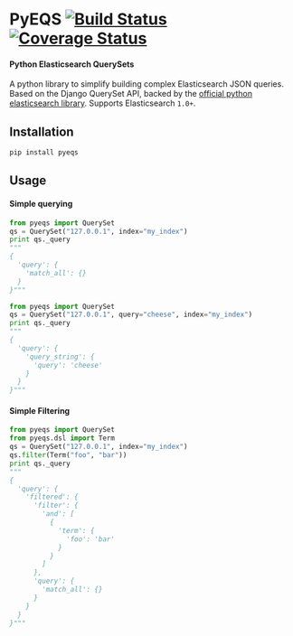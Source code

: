 # PyEQS [![Build Status](https://travis-ci.org/Yipit/pyeqs.svg)](https://travis-ci.org/Yipit/pyeqs) [![Coverage Status](https://coveralls.io/repos/Yipit/pyeqs/badge.png)](https://coveralls.io/r/Yipit/pyeqs)

#### Python Elasticsearch QuerySets

A python library to simplify building complex Elasticsearch JSON queries.  Based on the Django QuerySet API, backed by the [official python elasticsearch library](https://github.com/elasticsearch/elasticsearch-py).  Supports Elasticsearch `1.0+`.

## Installation

```bash
pip install pyeqs
```

## Usage

#### Simple querying

```python
from pyeqs import QuerySet
qs = QuerySet("127.0.0.1", index="my_index")
print qs._query
"""
{
  'query': {
    'match_all': {}
  }
}"""
```

```python
from pyeqs import QuerySet
qs = QuerySet("127.0.0.1", query="cheese", index="my_index")
print qs._query
"""
{
  'query': {
    'query_string': {
      'query': 'cheese'
    }
  }
}"""
```

#### Simple Filtering

```python
from pyeqs import QuerySet
from pyeqs.dsl import Term
qs = QuerySet("127.0.0.1", index="my_index")
qs.filter(Term("foo", "bar"))
print qs._query
"""
{
  'query': {
    'filtered': {
      'filter': {
        'and': [
          {
            'term': {
              'foo': 'bar'
            }
          }
        ]
      },
      'query': {
        'match_all': {}
      }
    }
  }
}"""
```

